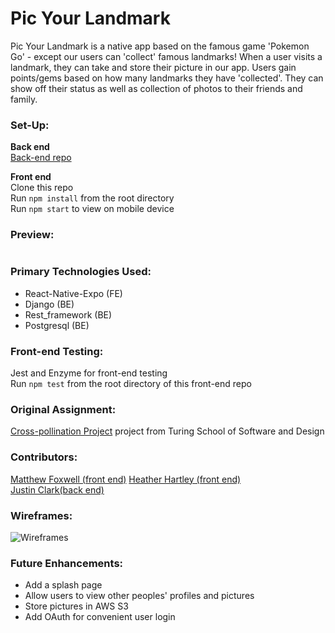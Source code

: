# Pic Your Landmark

Pic Your Landmark is a native app based on the famous game 'Pokemon Go' - except our users can 'collect' famous landmarks! When a user visits a landmark, they can take and store their picture in our app. Users gain points/gems based on how many landmarks they have 'collected'. They can show off their status as well as collection of photos to their friends and family. 

### Set-Up:
**Back end**  
[Back-end repo](https://github.com/jpclark6/PicYourLandmarkAPI)  

**Front end**  
Clone this repo  
Run `npm install` from the root directory  
Run `npm start` to view on mobile device  

### Preview:
![]()

### Primary Technologies Used:
* React-Native-Expo (FE)
* Django (BE)
* Rest_framework (BE)
* Postgresql (BE)

### Front-end Testing:
Jest and Enzyme for front-end testing  
Run `npm test` from the root directory of this front-end repo

### Original Assignment: 
[Cross-pollination Project](http://frontend.turing.io/projects/capstone.html) project from Turing School of Software and Design  

### Contributors:
[Matthew Foxwell (front end)](https://github.com/foxwellm)
[Heather Hartley (front end)](https://github.com/hlhartley)  
[Justin Clark(back end)](https://github.com/jpclark6)

### Wireframes:
![Wireframes]()

### Future Enhancements:
- Add a splash page 
- Allow users to view other peoples' profiles and pictures
- Store pictures in AWS S3
- Add OAuth for convenient user login
